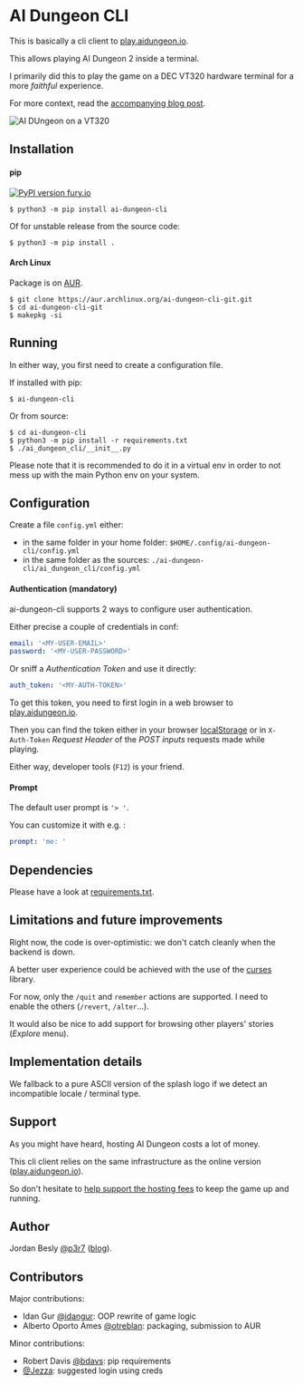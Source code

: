 # AI Dungeon CLI

This is basically a cli client to [play.aidungeon.io](https://play.aidungeon.io/).

This allows playing AI Dungeon 2 inside a terminal.

I primarily did this to play the game on a DEC VT320 hardware terminal for a more _faithful_ experience.

For more context, read the [accompanying blog post](https://www.eigenbahn.com/2020/02/22/ai-dungeon-cli).

![AI DUngeon on a VT320](https://www.eigenbahn.com/assets/img/ai-dungeon-vt320.jpg)


## Installation

#### pip

[![PyPI version fury.io](https://badge.fury.io/py/ai-dungeon-cli.svg)](https://pypi.python.org/project/ai-dungeon-cli/)

    $ python3 -m pip install ai-dungeon-cli


Of for unstable release from the source code:

    $ python3 -m pip install .


#### Arch Linux

Package is on [AUR](https://aur.archlinux.org/packages/ai-dungeon-cli-git/).

    $ git clone https://aur.archlinux.org/ai-dungeon-cli-git.git
    $ cd ai-dungeon-cli-git
    $ makepkg -si


## Running

In either way, you first need to create a configuration file.

If installed with pip:

    $ ai-dungeon-cli

Or from source:

    $ cd ai-dungeon-cli
    $ python3 -m pip install -r requirements.txt
    $ ./ai_dungeon_cli/__init__.py

Please note that it is recommended to do it in a virtual env in order to not mess up with the main Python env on your system.


## Configuration

Create a file `config.yml` either:

 - in the same folder in your home folder: `$HOME/.config/ai-dungeon-cli/config.yml`
 - in the same folder as the sources: `./ai-dungeon-cli/ai_dungeon_cli/config.yml`


#### Authentication (mandatory)

ai-dungeon-cli supports 2 ways to configure user authentication.

Either precise a couple of credentials in conf:

```yaml
email: '<MY-USER-EMAIL>'
password: '<MY-USER-PASSWORD>'
```

Or sniff a _Authentication Token_ and use it directly:

```yaml
auth_token: '<MY-AUTH-TOKEN>'
```

To get this token, you need to first login in a web browser to [play.aidungeon.io](https://play.aidungeon.io/).

Then you can find the token either in your browser [localStorage](https://developer.mozilla.org/en-US/docs/Web/API/Window/localStorage) or in `X-Auth-Token` _Request Header_ of the _POST inputs_ requests made while playing.

Either way, developer tools (`F12`) is your friend.


#### Prompt

The default user prompt is `'> '`.

You can customize it with e.g. :

```yaml
prompt: 'me: '
```


## Dependencies

Please have a look at [requirements.txt](./requirements.txt).


## Limitations and future improvements

Right now, the code is over-optimistic: we don't catch cleanly when the backend is down.

A better user experience could be achieved with the use of the [curses](https://docs.python.org/3/library/curses.html) library.

For now, only the `/quit` and `remember` actions are supported. I need to enable the others (`/revert`, `/alter`...).

It would also be nice to add support for browsing other players' stories (_Explore_ menu).


## Implementation details

We fallback to a pure ASCII version of the splash logo if we detect an incompatible locale / terminal type.


## Support

As you might have heard, hosting AI Dungeon costs a lot of money.

This cli client relies on the same infrastructure as the online version ([play.aidungeon.io](https://play.aidungeon.io/)).

So don't hesitate to [help support the hosting fees](https://aidungeon.io/) to keep the game up and running.


## Author

Jordan Besly [@p3r7](https://github.com/p3r7) ([blog](https://www.eigenbahn.com/)).


## Contributors

 Major contributions:
 - Idan Gur [@idangur](https://github.com/idangur): OOP rewrite of game logic
 - Alberto Oporto Ames [@otreblan](https://github.com/otreblan): packaging, submission to AUR

 Minor contributions:
 - Robert Davis [@bdavs](https://github.com/bdavs): pip requirements
 - [@Jezza](https://github.com/Jezza): suggested login using creds
